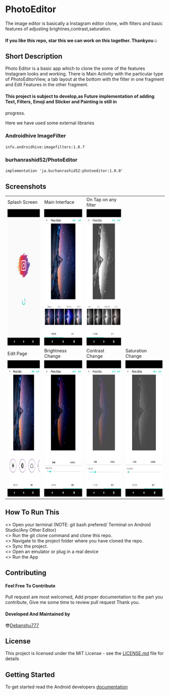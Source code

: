# PhotoEditor

The image editor is basically a Instagram editor clone, with filters and basic features of adjusting brightnes,contrast,saturation.
#### If you like this repo, star this we can work on this together. Thankyou☺

## Short Description
Photo Editor is a basic app which to clone the some of the features Instagram looks and working. There is Main Activity with the 
particular type of PhotoEditorView, a tab layout at the bottom with the filter in one fragment and Edit Features in the other fragment.
#### This project is subject to develop,as Future implementation of adding Text, Filters, Emoji and Sticker and Painting is still in 
progress.

Here we have used some external libraries
### Androidhive ImageFilter
```
info.androidhive:imagefilters:1.0.7 
```
### burhanrashid52/PhotoEditor
```
implementation 'ja.burhanrashid52:photoeditor:1.0.0'
```

## Screenshots
<table>
  <tr>
    <td>Splash Screen</td>
     <td>Main Interface</td>
     <td>On Tap on any filter</td>
  </tr>
  <tr>
    <td><img src="https://github.com/Debanshu777/PhotoEditor/blob/master/app/Screenshorts/image3.png" width=240 height=430/></td>
    <td><img src="https://github.com/Debanshu777/PhotoEditor/blob/master/app/Screenshorts/image1.png" width=240 height=430/></td>
    <td><img src="https://github.com/Debanshu777/PhotoEditor/blob/master/app/Screenshorts/image2.png" width=240 height=430/></td>
  </tr>
  <tr>
    <td>Edit Page</td>
    <td>Brightness Change</td>
     <td>Contrast Change </td>
     <td>Saturation Change</td>
  </tr>
  <tr>
    <td><img src="https://github.com/Debanshu777/PhotoEditor/blob/master/app/Screenshorts/image7.png" width=240 height=430/></td>
    <td><img src="https://github.com/Debanshu777/PhotoEditor/blob/master/app/Screenshorts/image4.png" width=240 height=430/></td>
    <td><img src="https://github.com/Debanshu777/PhotoEditor/blob/master/app/Screenshorts/image5.png" width=240 height=430/></td>
    <td><img src="https://github.com/Debanshu777/PhotoEditor/blob/master/app/Screenshorts/image6.png" width=240 height=430/></td>
  </tr>
 </table>

## How To Run This
<> Open your terminal (NOTE: git bash prefered/ Terminal on Android Studio/Any Other Editor)</br>
<> Run the git clone command and clone this repo.</br>
<> Navigate to the project folder where you have cloned the repo.</br>
<> Sync the project.</br>
<> Open an emulator or plug in a real device</br>
<> Run the App</br>

## Contributing
#### Feel Free To Contribute
Pull request are most welcomed, Add proper documentation to the part you contribute, Give me some time to review pull request Thank you.
#### Developed And Maintained by
😎<a href="https://github.com/Debanshu777">Debanshu777</a>

## License
This project is licensed under the MIT License - see the <a href="https://github.com/Debanshu777/PhotoEditor/blob/master/LICENSE">LICENSE.md</a> file for details

## Getting Started
To get started read the Android developers <a href="https://developer.android.com/">documentation</a>
